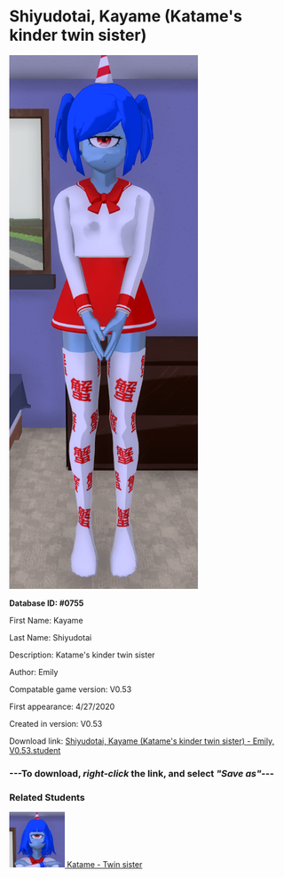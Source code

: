 # Shiyudotai, Kayame (Katame's kinder twin sister)

<img src="../../Files/Images/Shiyudotai, Kayame (Katame's kinder twin sister).png" title="Shiyudotai, Kayame (Katame's kinder twin sister) - Emily, V0.53">

**Database ID: #0755**

First Name: Kayame

Last Name: Shiyudotai

Description: Katame's kinder twin sister

Author: Emily

Compatable game version: V0.53

First appearance: 4/27/2020

Created in version: V0.53

Download link: <a href="https://raw.githubusercontent.com/Arbiter1223/Daigaku-Gurashi-Custom-Students/master/Files/Student%20Files/Shiyudotai%2C%20Kayame%20(Katame's%20kinder%20twin%20sister)%20-%20Emily%2C%20V0.53.student">Shiyudotai, Kayame (Katame's kinder twin sister) - Emily, V0.53.student</a>

### ---**To download, _right-click_ the link, and select _"Save as"_**---

### Related Students

<a href="Shiyudotai, Katame (Kayame's meaner twin sister).md"><img src="../../Files/Thumbs/Shiyudotai, Katame (Kayame's meaner twin sister).png" height="100" width="100" title="Shiyudotai, Katame (Kayame's meaner twin sister) - Emily, V0.53"></a><a href="Shiyudotai, Katame (Kayame's meaner twin sister).md"> Katame - Twin sister</a>

